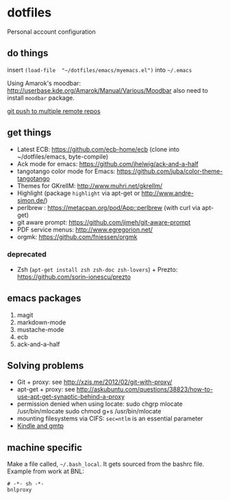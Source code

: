 dotfiles
========

Personal account configuration

## do things ##

insert `(load-file  "~/dotfiles/emacs/myemacs.el")` into `~/.emacs`

Using Amarok's moodbar: http://userbase.kde.org/Amarok/Manual/Various/Moodbar
also need to install `moodbar` package.

[git push to multiple remote repos](http://blog.lckymn.com/2013/03/11/git-push-to-pull-from-both-github-and-bitbucket/)

## get things ##

 * Latest ECB: https://github.com/ecb-home/ecb (clone into ~/dotfiles/emacs, byte-compile)
 * Ack mode for emacs: https://github.com/jhelwig/ack-and-a-half
 * tangotango color mode for Emacs: https://github.com/juba/color-theme-tangotango
 * Themes for GKrellM: http://www.muhri.net/gkrellm/
 * Highlight (package `highlight` via apt-get or http://www.andre-simon.de/)
 * perlbrew : https://metacpan.org/pod/App::perlbrew (with curl via apt-get)
 * git aware prompt: https://github.com/jimeh/git-aware-prompt
 * PDF service menus: http://www.egregorion.net/
 * orgmk: https://github.com/fniessen/orgmk

### deprecated ###

 * Zsh (`apt-get install zsh zsh-doc zsh-lovers`) + Prezto: https://github.com/sorin-ionescu/prezto

## emacs packages ##

1. magit
2. markdown-mode
3. mustache-mode
4. ecb
5. ack-and-a-half

## Solving problems ##

 * Git + proxy: see http://xzis.me/2012/02/git-with-proxy/
 * apt-get + proxy:  see http://askubuntu.com/questions/38823/how-to-use-apt-get-synaptic-behind-a-proxy
 * permission denied when using locate:
     sudo chgrp mlocate /usr/bin/mlocate 
     sudo chmod g+s /usr/bin/mlocate
 * mounting filesystems via CIFS: `sec=ntlm` is an essential parameter
 * [Kindle and gmtp](http://askubuntu.com/questions/177555/managing-kindle-fire-with-on-12-04-via-micro-usb)

## machine specific ##

Make a file called, `~/.bash_local`.  It gets sourced from the
bashrc file.  Example from work at BNL:

    # -*- sh -*-
    bnlproxy
